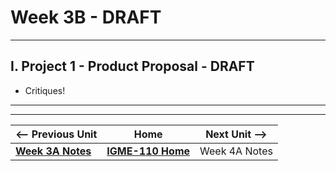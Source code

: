 # Week 3B - DRAFT

---

## I. Project 1 - Product Proposal - DRAFT

- Critiques!



---
---

| <-- Previous Unit | Home | Next Unit -->
| --- | --- | --- 
|   [**Week 3A Notes**](3A.md)  |  [**IGME-110 Home**](../) | Week 4A Notes
